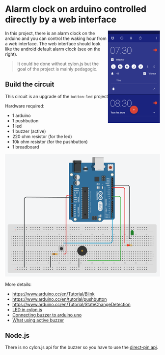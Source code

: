 # Alarm clock on arduino controlled directly by a web interface

<img src="android-alarm-clock.png" height="300" style="float:right">

In this project, there is an alarm clock on the arduino and you can control the waking hour from a web interface.
The web interface should look like the android default alarm clock (see on the right).

> It could be done without cylon.js but the goal of the project is mainly pedagogic.

## Build the circuit

This circuit is an upgrade of the `button-led` project

Hardware required:

* 1 arduino
* 1 pushbutton
* 1 led
* 1 buzzer (active)
* 220 ohm resistor (for the led)
* 10k ohm resistor (for the pushbutton)
* 1 breadboard

![Circuit](circuit.png)

More details:

* https://www.arduino.cc/en/Tutorial/Blink
* https://www.arduino.cc/en/tutorial/pushbutton
* https://www.arduino.cc/en/Tutorial/StateChangeDetection
* [LED in cylon.js](https://cylonjs.com/documentation/drivers/led/)
* [Connecting buzzer to arduino uno](https://startingelectronics.org/articles/arduino/connecting-buzzer-arduino-uno/)
* [What using active buzzer](http://forum.arduino.cc/index.php?topic=129741.0)

## Node.js

There is no cylon.js api for the buzzer so you have to use the [direct-pin api](https://cylonjs.com/documentation/drivers/direct-pin/).
